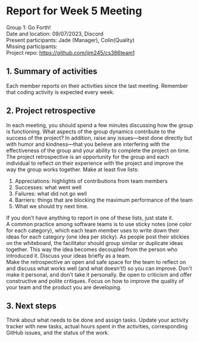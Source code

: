 # Report for Week 5 Meeting
Group 1: Go Forth! <br>
Date and location: 09/07/2023, Discord <br>
Present participants: Jade (Manager), Colin(Quality) <br>
Missing participants: <br>
Project repo: https://github.com/jim245/cs386team1 <br>

## 1. Summary of activities
Each member reports on their activities since the last meeting. Remember that coding activity is expected every week. <br>

## 2. Project retrospective
In each meeting, you should spend a few minutes discussing how the group is functioning. What aspects of the group dynamics contribute to the success of the project? In addition, raise any issues—best done directly but with humor and kindness—that you believe are interfering with the effectiveness of the group and your ability to complete the project on time. <br>
The project retrospective is an opportunity for the group and each individual to reflect on their experience with the project and improve the way the group works together. Make at least five lists: <br>
  1. Appreciations: highlights of contributions from team members <br>
  2. Successes: what went well <br>
  3. Failures: what did not go well <br>
  4. Barriers: things that are blocking the maximum performance of the team <br>
  5. What we should try next time. <br>

If you don’t have anything to report in one of these lists, just state it. <br>
A common practice among software teams is to use sticky notes (one color for each category), which each team member uses to write down their ideas for each category (one idea per sticky). As people post their stickies on the whiteboard, the facilitator should group similar or duplicate ideas together. This way the idea becomes decoupled from the person who introduced it. Discuss your ideas briefly as a team. <br>
Make the retrospective an open and safe space for the team to reflect on and discuss what works well (and what doesn't!) so you can improve. Don't make it personal, and don't take it personally. Be open to criticism and offer constructive and polite critiques. Focus on how to improve the quality of your team and the product you are developing. <br>

## 3. Next steps
Think about what needs to be done and assign tasks. Update your activity tracker with new tasks, actual hours spent in the activities, corresponding GitHub issues, and the status of the work. <br>
